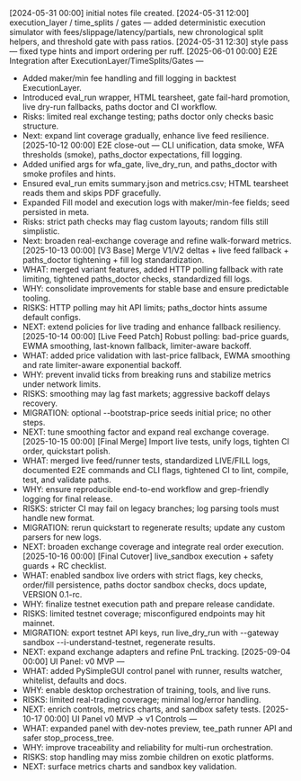 [2024-05-31 00:00] initial notes file created.
[2024-05-31 12:00] execution_layer / time_splits / gates — added deterministic execution simulator with fees/slippage/latency/partials, new chronological split helpers, and threshold gate with pass ratios.
[2024-05-31 12:30] style pass — fixed type hints and import ordering per ruff.
[2025-06-01 00:00] E2E Integration after ExecutionLayer/TimeSplits/Gates —
- Added maker/min fee handling and fill logging in backtest ExecutionLayer.
- Introduced eval_run wrapper, HTML tearsheet, gate fail-hard promotion, live dry-run fallbacks, paths doctor and CI workflow.
- Risks: limited real exchange testing; paths doctor only checks basic structure.
- Next: expand lint coverage gradually, enhance live feed resilience.
[2025-10-12 00:00] E2E close-out — CLI unification, data smoke, WFA thresholds (smoke), paths_doctor expectations, fill logging.
- Added unified args for wfa_gate, live_dry_run, and paths_doctor with smoke profiles and hints.
- Ensured eval_run emits summary.json and metrics.csv; HTML tearsheet reads them and skips PDF gracefully.
- Expanded Fill model and execution logs with maker/min-fee fields; seed persisted in meta.
- Risks: strict path checks may flag custom layouts; random fills still simplistic.
- Next: broaden real-exchange coverage and refine walk-forward metrics.
[2025-10-13 00:00] [V3 Base] Merge V1/V2 deltas + live feed fallback + paths_doctor tightening + fill log standardization.
- WHAT: merged variant features, added HTTP polling fallback with rate limiting, tightened paths_doctor checks, standardized fill logs.
- WHY: consolidate improvements for stable base and ensure predictable tooling.
- RISKS: HTTP polling may hit API limits; paths_doctor hints assume default configs.
- NEXT: extend policies for live trading and enhance fallback resiliency.
[2025-10-14 00:00] [Live Feed Patch] Robust polling: bad-price guards, EWMA smoothing, last-known fallback, limiter-aware backoff.
- WHAT: added price validation with last-price fallback, EWMA smoothing and rate limiter-aware exponential backoff.
- WHY: prevent invalid ticks from breaking runs and stabilize metrics under network limits.
- RISKS: smoothing may lag fast markets; aggressive backoff delays recovery.
- MIGRATION: optional --bootstrap-price seeds initial price; no other steps.
- NEXT: tune smoothing factor and expand real exchange coverage.
[2025-10-15 00:00] [Final Merge] Import live tests, unify logs, tighten CI order, quickstart polish.
- WHAT: merged live feed/runner tests, standardized LIVE/FILL logs, documented E2E commands and CLI flags, tightened CI to lint, compile, test, and validate paths.
- WHY: ensure reproducible end-to-end workflow and grep-friendly logging for final release.
- RISKS: stricter CI may fail on legacy branches; log parsing tools must handle new format.
- MIGRATION: rerun quickstart to regenerate results; update any custom parsers for new logs.
- NEXT: broaden exchange coverage and integrate real order execution.
[2025-10-16 00:00] [Final Cutover] live_sandbox execution + safety guards + RC checklist.
- WHAT: enabled sandbox live orders with strict flags, key checks, order/fill persistence, paths doctor sandbox checks, docs update, VERSION 0.1-rc.
- WHY: finalize testnet execution path and prepare release candidate.
- RISKS: limited testnet coverage; misconfigured endpoints may hit mainnet.
- MIGRATION: export testnet API keys, run live_dry_run with --gateway sandbox --i-understand-testnet, regenerate results.
- NEXT: expand exchange adapters and refine PnL tracking.
[2025-09-04 00:00] UI Panel: v0 MVP —
- WHAT: added PySimpleGUI control panel with runner, results watcher, whitelist, defaults and docs.
- WHY: enable desktop orchestration of training, tools, and live runs.
- RISKS: limited real-trading coverage; minimal log/error handling.
- NEXT: enrich controls, metrics charts, and sandbox safety tests.
[2025-10-17 00:00] UI Panel v0 MVP → v1 Controls —
- WHAT: expanded panel with dev-notes preview, tee_path runner API and safer stop_process_tree.
- WHY: improve traceability and reliability for multi-run orchestration.
- RISKS: stop handling may miss zombie children on exotic platforms.
- NEXT: surface metrics charts and sandbox key validation.
